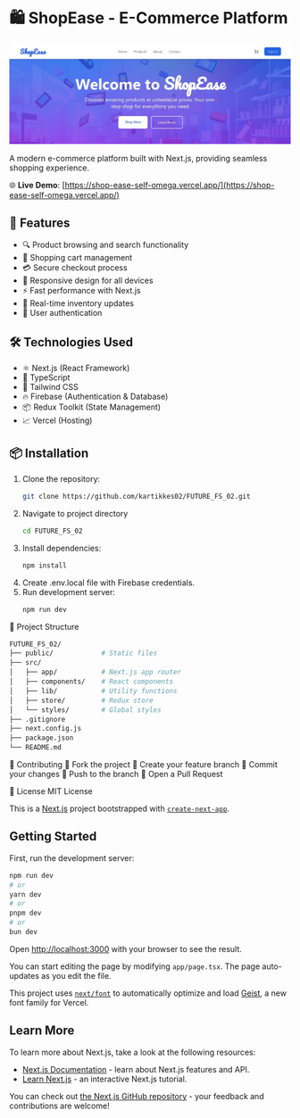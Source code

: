 # 🛍️ ShopEase - E-Commerce Platform

![ShopEase Screenshot](./public/assets/ShopEase.jpg)

A modern e-commerce platform built with Next.js, providing seamless shopping experience.

🌐 **Live Demo**: [https://shop-ease-self-omega.vercel.app/](https://shop-ease-self-omega.vercel.app/)

## 🚀 Features
- 🔍 Product browsing and search functionality
- 🛒 Shopping cart management
- 💳 Secure checkout process
- 📱 Responsive design for all devices
- ⚡ Fast performance with Next.js
- 🔄 Real-time inventory updates
- 🔐 User authentication

## 🛠️ Technologies Used
- ⚛️ Next.js (React Framework)
- 🔷 TypeScript
- 🎨 Tailwind CSS
- 🔥 Firebase (Authentication & Database)
- 📦 Redux Toolkit (State Management)
- 📈 Vercel (Hosting)

## 📦 Installation
1. Clone the repository:
   ```bash
   git clone https://github.com/kartikkes02/FUTURE_FS_02.git
   ```
2. Navigate to project directory
   ```bash
   cd FUTURE_FS_02
   ```
3. Install dependencies:
    ```bash
   npm install
   ```
4. Create .env.local file with Firebase credentials.
5. Run development server:
   ```bash
   npm run dev
   ```
📂 Project Structure
   ```bash
   FUTURE_FS_02/
├── public/            # Static files
├── src/
│   ├── app/           # Next.js app router
│   ├── components/    # React components
│   ├── lib/           # Utility functions
│   ├── store/         # Redux store
│   └── styles/        # Global styles
├── .gitignore
├── next.config.js
├── package.json
└── README.md
```

🤝 Contributing
🍴 Fork the project
🌿 Create your feature branch
💾 Commit your changes
🚀 Push to the branch
🔄 Open a Pull Request

📄 License
MIT License

This is a [Next.js](https://nextjs.org) project bootstrapped with [`create-next-app`](https://nextjs.org/docs/app/api-reference/cli/create-next-app).

## Getting Started

First, run the development server:

```bash
npm run dev
# or
yarn dev
# or
pnpm dev
# or
bun dev
```

Open [http://localhost:3000](http://localhost:3000) with your browser to see the result.

You can start editing the page by modifying `app/page.tsx`. The page auto-updates as you edit the file.

This project uses [`next/font`](https://nextjs.org/docs/app/building-your-application/optimizing/fonts) to automatically optimize and load [Geist](https://vercel.com/font), a new font family for Vercel.

## Learn More

To learn more about Next.js, take a look at the following resources:

- [Next.js Documentation](https://nextjs.org/docs) - learn about Next.js features and API.
- [Learn Next.js](https://nextjs.org/learn) - an interactive Next.js tutorial.

You can check out [the Next.js GitHub repository](https://github.com/vercel/next.js) - your feedback and contributions are welcome!
